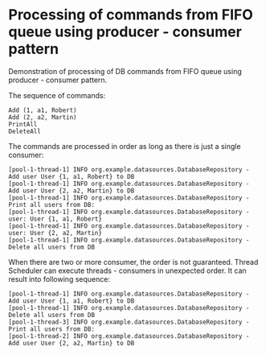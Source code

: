 # Processing of commands from FIFO queue using producer - consumer pattern

Demonstration of processing of DB commands from FIFO queue using producer - consumer pattern. 

The sequence of commands:

```
Add (1, a1, Robert)
Add (2, a2, Martin)
PrintAll
DeleteAll
```

The commands are processed in order as long as there is just a single consumer:

```
[pool-1-thread-1] INFO org.example.datasources.DatabaseRepository - Add user User {1, a1, Robert} to DB
[pool-1-thread-1] INFO org.example.datasources.DatabaseRepository - Add user User {2, a2, Martin} to DB
[pool-1-thread-1] INFO org.example.datasources.DatabaseRepository - Print all users from DB:
[pool-1-thread-1] INFO org.example.datasources.DatabaseRepository - user: User {1, a1, Robert}
[pool-1-thread-1] INFO org.example.datasources.DatabaseRepository - user: User {2, a2, Martin}
[pool-1-thread-1] INFO org.example.datasources.DatabaseRepository - Delete all users from DB
```

When there are two or more consumer, the order is not guaranteed. Thread Scheduler can execute threads - consumers in unexpected order. It can result into following sequence:

```
[pool-1-thread-1] INFO org.example.datasources.DatabaseRepository - Add user User {1, a1, Robert} to DB
[pool-1-thread-1] INFO org.example.datasources.DatabaseRepository - Delete all users from DB
[pool-1-thread-3] INFO org.example.datasources.DatabaseRepository - Print all users from DB:
[pool-1-thread-2] INFO org.example.datasources.DatabaseRepository - Add user User {2, a2, Martin} to DB
```